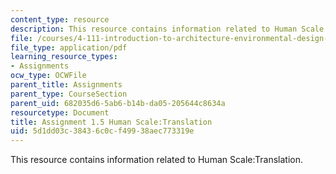 ```yaml
---
content_type: resource
description: This resource contains information related to Human Scale:Translation.
file: /courses/4-111-introduction-to-architecture-environmental-design-spring-2014/5d1dd03c38436c0cf49938aec773319e_MIT4_111S14_Assignment_1.5.pdf
file_type: application/pdf
learning_resource_types:
- Assignments
ocw_type: OCWFile
parent_title: Assignments
parent_type: CourseSection
parent_uid: 682035d6-5ab6-b14b-da05-205644c8634a
resourcetype: Document
title: Assignment 1.5 Human Scale:Translation
uid: 5d1dd03c-3843-6c0c-f499-38aec773319e
---
```

This resource contains information related to Human Scale:Translation.

